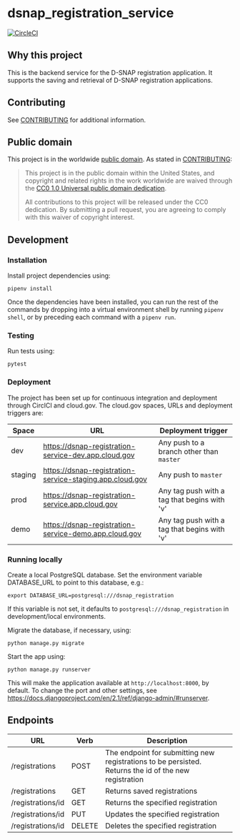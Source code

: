 # dsnap_registration_service
[![CircleCI](https://circleci.com/gh/18F/dsnap_registration_service.svg?style=svg)](https://circleci.com/gh/18F/dsnap_registration_service)

## Why this project

This is the backend service for the D-SNAP registration application. It supports the saving and retrieval of D-SNAP registration applications.

## Contributing

See [CONTRIBUTING](CONTRIBUTING.md) for additional information.

## Public domain

This project is in the worldwide [public domain](LICENSE.md). As stated in [CONTRIBUTING](CONTRIBUTING.md):

> This project is in the public domain within the United States, and copyright and related rights in the work worldwide are waived through the [CC0 1.0 Universal public domain dedication](https://creativecommons.org/publicdomain/zero/1.0/).
>
> All contributions to this project will be released under the CC0 dedication. By submitting a pull request, you are agreeing to comply with this waiver of copyright interest.


## Development

### Installation

Install project dependencies using:
```
pipenv install
```
Once the dependencies have been installed, you can run the rest of the commands by dropping into a virtual environment shell by running `pipenv shell`, or by preceding each command with a `pipenv run`.

### Testing

Run tests using:
```
pytest
```

### Deployment

The project has been set up for continuous integration and deployment through CirclCI and cloud.gov. The cloud.gov spaces, URLs and deployment triggers are:

| Space     | URL                                                      | Deployment trigger                          |
|-----------|----------------------------------------------------------|---------------------------------------------|
| dev       | https://dsnap-registration-service-dev.app.cloud.gov     | Any push to a branch other than `master`    |
| staging   | https://dsnap-registration-service-staging.app.cloud.gov | Any push to `master`                        |
| prod      | https://dsnap-registration-service.app.cloud.gov         | Any tag push with a tag that begins with 'v'|
| demo      | https://dsnap-registration-service-demo.app.cloud.gov    | Any tag push with a tag that begins with 'v'|

### Running locally
Create a local PostgreSQL database. Set the environment variable DATABASE_URL to point to this database, e.g.:
```
export DATABASE_URL=postgresql:///dsnap_registration
```
If this variable is not set, it defaults to `postgresql:///dsnap_registration` in development/local environments.

Migrate the database, if necessary, using:
```
python manage.py migrate
```
Start the app using:
```
python manage.py runserver
```

This will make the application available at `http://localhost:8000`, by default. To change the port and other settings, see https://docs.djangoproject.com/en/2.1/ref/django-admin/#runserver.

## Endpoints

| URL               | Verb     | Description
|-------------------|----------|--------------------|
| /registrations    | POST     | The endpoint for submitting new registrations to be persisted. Returns the id of the new registration |
| /registrations    | GET      | Returns saved registrations |
| /registrations/id | GET      | Returns the specified registration |
| /registrations/id | PUT      | Updates the specified registration |
| /registrations/id | DELETE   | Deletes the specified registration |
